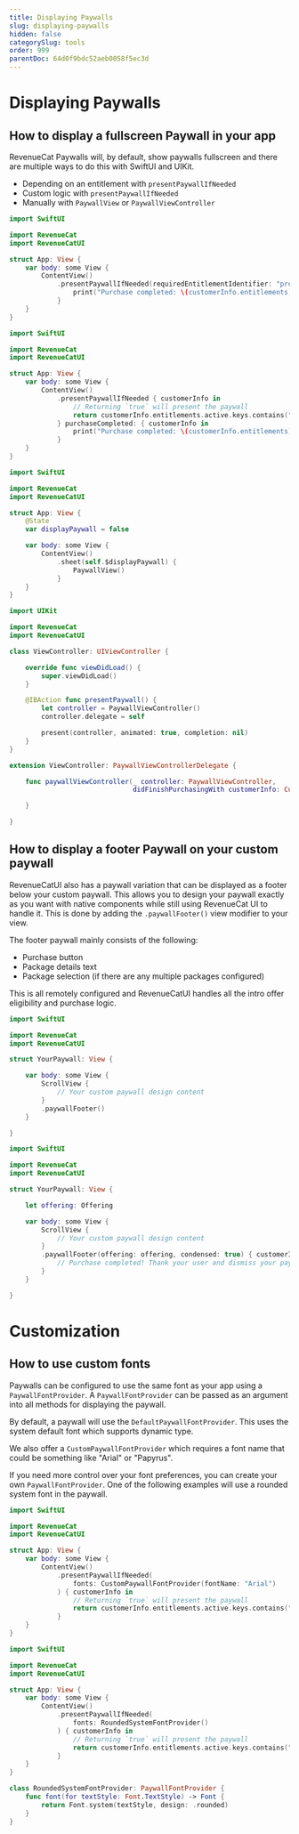 ```yaml
---
title: Displaying Paywalls
slug: displaying-paywalls
hidden: false
categorySlug: tools
order: 999
parentDoc: 64d0f9bdc52aeb0058f5ec3d
---
```


# Displaying Paywalls

## How to display a fullscreen Paywall in your app

RevenueCat Paywalls will, by default, show paywalls fullscreen and there are multiple ways to do this with SwiftUI and UIKit.

- Depending on an entitlement with `presentPaywallIfNeeded`
- Custom logic with `presentPaywallIfNeeded`
- Manually with `PaywallView` or `PaywallViewController`

```swift Entitlement
import SwiftUI

import RevenueCat
import RevenueCatUI

struct App: View {
    var body: some View {
        ContentView()
            .presentPaywallIfNeeded(requiredEntitlementIdentifier: "pro") { customerInfo in
                print("Purchase completed: \(customerInfo.entitlements)")
            }
    }
}
```
```swift Custom Logic
import SwiftUI

import RevenueCat
import RevenueCatUI

struct App: View {
    var body: some View {
        ContentView()
            .presentPaywallIfNeeded { customerInfo in
                // Returning `true` will present the paywall
                return customerInfo.entitlements.active.keys.contains("pro")
            } purchaseCompleted: { customerInfo in
                print("Purchase completed: \(customerInfo.entitlements)")
            }
    }
}
```
```swift Manually
import SwiftUI

import RevenueCat
import RevenueCatUI

struct App: View {
    @State
    var displayPaywall = false

    var body: some View {
        ContentView()
            .sheet(self.$displayPaywall) {
                PaywallView()
            }
    }
}
```
```swift Manually (UIKit)
import UIKit

import RevenueCat
import RevenueCatUI

class ViewController: UIViewController {

    override func viewDidLoad() {
        super.viewDidLoad()
    }

    @IBAction func presentPaywall() {
        let controller = PaywallViewController()
        controller.delegate = self

        present(controller, animated: true, completion: nil)
    }
}

extension ViewController: PaywallViewControllerDelegate {

    func paywallViewController(_ controller: PaywallViewController,
                               didFinishPurchasingWith customerInfo: CustomerInfo) {

    }

}
```

## How to display a footer Paywall on your custom paywall

RevenueCatUI also has a paywall variation that can be displayed as a footer below your custom paywall. This allows you to design your paywall exactly as you want with native components while still using RevenueCat UI to handle it. This is done by adding the `.paywallFooter()` view modifier to your view.

The footer paywall mainly consists of the following:
- Purchase button
- Package details text
- Package selection (if there are any multiple packages configured)

This is all remotely configured and RevenueCatUI handles all the intro offer eligibility and purchase logic.

```swift Current Offering
import SwiftUI

import RevenueCat
import RevenueCatUI

struct YourPaywall: View {

    var body: some View {
        ScrollView {
            // Your custom paywall design content
        }
        .paywallFooter()
    }

}
```
```swift Specific Offering
import SwiftUI

import RevenueCat
import RevenueCatUI

struct YourPaywall: View {

    let offering: Offering

    var body: some View {
        ScrollView {
            // Your custom paywall design content
        }
        .paywallFooter(offering: offering, condensed: true) { customerInfo in
            // Purchase completed! Thank your user and dismiss your paywall
        }
    }

}
```

# Customization

## How to use custom fonts

Paywalls can be configured to use the same font as your app using a `PaywallFontProvider`. A `PaywallFontProvider` can be passed as an argument into all methods for displaying the paywall.

By default, a paywall will use the `DefaultPaywallFontProvider`. This uses the system default font which supports dynamic type.

We also offer a `CustomPaywallFontProvider` which requires a font name that could be something like "Arial" or "Papyrus".

If you need more control over your font preferences, you can create your own `PaywallFontProvider`. One of the following examples will use a rounded system font in the paywall.

```swift By Font Name
import SwiftUI

import RevenueCat
import RevenueCatUI

struct App: View {
    var body: some View {
        ContentView()
            .presentPaywallIfNeeded(
                fonts: CustomPaywallFontProvider(fontName: "Arial")
            ) { customerInfo in
                // Returning `true` will present the paywall
                return customerInfo.entitlements.active.keys.contains("pro")
            }
    }
}
```
```swift Manual PaywallFontProvider
import SwiftUI

import RevenueCat
import RevenueCatUI

struct App: View {
    var body: some View {
        ContentView()
            .presentPaywallIfNeeded(
                fonts: RoundedSystemFontProvider()
            ) { customerInfo in
                // Returning `true` will present the paywall
                return customerInfo.entitlements.active.keys.contains("pro")
            }
    }
}

class RoundedSystemFontProvider: PaywallFontProvider {
    func font(for textStyle: Font.TextStyle) -> Font {
        return Font.system(textStyle, design: .rounded)
    }
}
```
